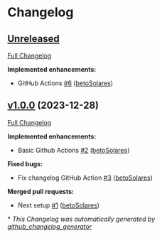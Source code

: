 # Changelog

## [Unreleased](https://github.com/betoSolares/startpage/tree/HEAD)

[Full Changelog](https://github.com/betoSolares/startpage/compare/v1.0.0...HEAD)

**Implemented enhancements:**

- GitHub Actions [\#6](https://github.com/betoSolares/startpage/pull/6) ([betoSolares](https://github.com/betoSolares))

## [v1.0.0](https://github.com/betoSolares/startpage/tree/v1.0.0) (2023-12-28)

[Full Changelog](https://github.com/betoSolares/startpage/compare/5c9240e9cad56eee44e92f731539537627d48324...v1.0.0)

**Implemented enhancements:**

- Basic Github Actions [\#2](https://github.com/betoSolares/startpage/pull/2) ([betoSolares](https://github.com/betoSolares))

**Fixed bugs:**

- Fix changelog GitHub Action [\#3](https://github.com/betoSolares/startpage/pull/3) ([betoSolares](https://github.com/betoSolares))

**Merged pull requests:**

- Next setup [\#1](https://github.com/betoSolares/startpage/pull/1) ([betoSolares](https://github.com/betoSolares))



\* *This Changelog was automatically generated by [github_changelog_generator](https://github.com/github-changelog-generator/github-changelog-generator)*
